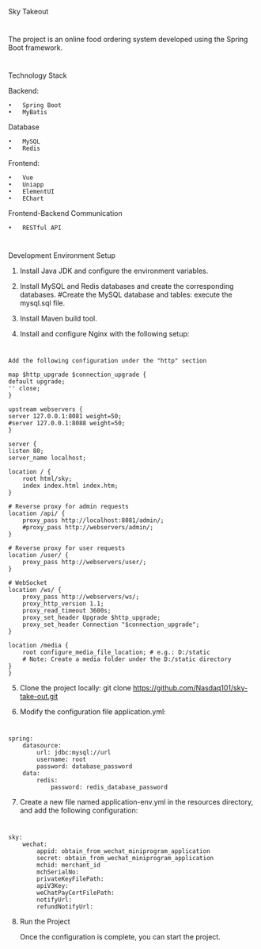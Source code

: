 Sky Takeout 
#
The project is an online food ordering system developed using the Spring Boot framework.
#
Technology Stack

Backend:

	•	Spring Boot
	•	MyBatis

Database

	•	MySQL
	•	Redis

Frontend:

	•	Vue
	•	Uniapp
	•	ElementUI
    •	EChart

Frontend-Backend Communication

	•	RESTful API
#
Development Environment Setup

1. Install Java JDK and configure the environment variables.


2. Install MySQL and Redis databases and create the corresponding databases.
   #Create the MySQL database and tables: execute the mysql.sql file.


3. Install Maven build tool.


4. Install and configure Nginx with the following setup:
#
    Add the following configuration under the "http" section
    
    map $http_upgrade $connection_upgrade {
    default upgrade;
    '' close;
    }
    
    upstream webservers {
    server 127.0.0.1:8081 weight=50;
    #server 127.0.0.1:8088 weight=50;
    }
    
    server {
    listen 80;
    server_name localhost;

    location / {
        root html/sky;
        index index.html index.htm;
    }

    # Reverse proxy for admin requests
    location /api/ {
        proxy_pass http://localhost:8081/admin/;
        #proxy_pass http://webservers/admin/;
    }

    # Reverse proxy for user requests
    location /user/ {
        proxy_pass http://webservers/user/;
    }

    # WebSocket
    location /ws/ {
        proxy_pass http://webservers/ws/;
        proxy_http_version 1.1;
        proxy_read_timeout 3600s;
        proxy_set_header Upgrade $http_upgrade;
        proxy_set_header Connection "$connection_upgrade";
    }

    location /media {
        root configure_media_file_location; # e.g.: D:/static
        # Note: Create a media folder under the D:/static directory
    }
    }

5. Clone the project locally: git clone https://github.com/Nasdaq101/sky-take-out.git


6. Modify the configuration file application.yml:
#
    spring:
        datasource:
            url: jdbc:mysql://url
            username: root
            password: database_password
        data:
            redis:
                password: redis_database_password

7. Create a new file named application-env.yml in the resources directory, and add the following configuration:
#
    sky:
        wechat:
            appid: obtain_from_wechat_miniprogram_application
            secret: obtain_from_wechat_miniprogram_application
            mchid: merchant_id
            mchSerialNo:
            privateKeyFilePath:
            apiV3Key:
            weChatPayCertFilePath:
            notifyUrl:
            refundNotifyUrl:

8. Run the Project

   Once the configuration is complete, you can start the project.
	